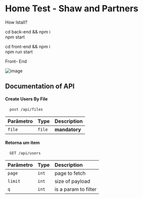 
# Home Test - Shaw and Partners

How Istall?

cd back-end && npm i
<br>
npm start

cd front-end && npm i
<br>
npm run start

Front- End 

![image](https://github.com/LFSOFTWARE/home-test-parteners/assets/78454799/4f292ce4-ef0f-486a-92c6-f864a391d18f)




## Documentation of API

#### Create Users By File

```http
  post /api/files
```

| Parâmetro   | Type       | Description                           |
| :---------- | :--------- | :---------------------------------- |
| `file` | `file` | **mandatory** |

#### Retorna um item

```http
  GET /api/users
```

| Parâmetro   | Type       | Description                                   |
| :---------- | :--------- | :------------------------------------------ |
| `page`      | `int` |  page to fetch |    
| `limit`      | `int` | size of payload |
| `q`      | `int` |is a param to filter   |



